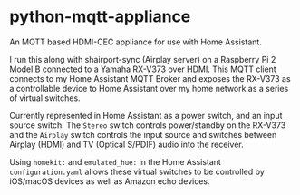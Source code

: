 # python-mqtt-appliance

An MQTT based HDMI-CEC appliance for use with Home Assistant.

I run this along with shairport-sync (Airplay server) on a Raspberry Pi 2 Model B connected to a Yamaha RX-V373 over HDMI. This MQTT client connects to my Home Assistant MQTT Broker and exposes the RX-V373 as a controllable device to Home Assistant over my home network as a series of virtual switches.

Currently represented in Home Assistant as a power switch, and an input source switch. The `Stereo` switch controls power/standby on the RX-V373 and the `Airplay` switch controls the input source and switches between Airplay (HDMI) and TV (Optical S/PDIF) audio into the receiver. 

Using `homekit:` and `emulated_hue:` in the Home Assistant `configuration.yaml` allows these virtual switches to be controlled by iOS/macOS devices as well as Amazon echo devices.
